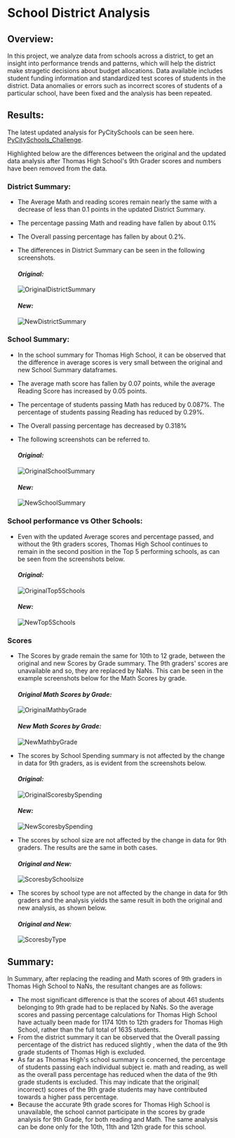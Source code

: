 # **School District Analysis**

## **Overview:**

In this project, we analyze data from schools across a district, to get an insight into performance trends and patterns, which will help the district make stragetic decisions about budget allocations. Data available includes student funding information and standardized test scores of students in the district. Data anomalies or errors such as incorrect scores of students of a particular school, have been fixed and the analysis has been repeated.

## **Results:**
The latest updated analysis for PyCitySchools can be seen here. [PyCitySchools_Challenge](PyCitySchools_Challenge.ipynb).

Highlighted below are the differences between the original and the updated data analysis after Thomas High School's 9th Grader scores and numbers have been removed from the data.

### District Summary:

- The Average Math and reading scores remain nearly the same with a decrease of less than 0.1 points in the updated District Summary.
- The percentage passing Math and reading have fallen by about 0.1% 
- The Overall passing percentage has fallen by about 0.2%. 
- The differences in District Summary can be seen in the following screenshots.

     #### _Original:_
     ![OriginalDistrictSummary](Resources/OriginalDistrictSummary.png)

     #### _New:_
     ![NewDistrictSummary](Resources/NewDistrictSummary.png)


### School Summary:

- In the school summary for Thomas High School, it can be observed that the difference in average scores is very small between the original and new School Summary dataframes.
- The average math score has fallen by 0.07 points, while the average Reading Score has increased by 0.05 points.
- The percentage of students passing Math has reduced by 0.087%.  The percentage of students passing Reading has reduced by 0.29%. 
- The Overall passing percentage has decreased by 0.318%
- The following screenshots can be referred to.

    #### _Original:_
    ![OriginalSchoolSummary](Resources/OriginalSchoolSummary.png)

    #### _New:_
    ![NewSchoolSummary](Resources/NewSchoolSummary2.png)


### School performance vs Other Schools:

- Even with the updated Average scores and percentage passed, and without the 9th graders scores, Thomas High School continues to remain in the second position in the Top 5 performing schools, as can be seen from the screenshots below.

    #### _Original:_
    ![OriginalTop5Schools](Resources/OriginalTop5Schools.png)

    #### _New:_
    ![NewTop5Schools](Resources/NewTop5Schools.png)



### Scores

- The Scores by grade remain the same for 10th to 12 grade, between the original and new Scores by Grade summary. The 9th graders' scores are unavailable and so, they are replaced by NaNs. This can be seen in the example screenshots below for the Math Scores by grade.

    #### _Original Math Scores by Grade:_
    ![OriginalMathbyGrade](Resources/OriginalMathByGrade.png)

    #### _New Math Scores by Grade:_
    ![NewMathbyGrade](Resources/NewMathbyGrade.png)


- The scores by School Spending  summary is not affected by the change in data for 9th graders, as is evident from the screenshots below.

    #### _Original:_
    ![OriginalScoresbySpending](Resources/OriginalScoresbySpending.png)

    #### _New:_
    ![NewScoresbySpending](Resources/NewScoresbySpending.png)

- The scores by school size are not affected by the change in data for 9th graders. The results are the same in both cases.

    #### _Original and New:_
    ![ScoresbySchoolsize](Resources/ScoresbySchoolsize.png)

- The scores by school type are not affected by the change in data for 9th graders and the analysis yields the same result in both the original and new analysis, as shown below.

    #### _Original and New:_
    ![ScoresbyType](Resources/ScoresbyType.png)



## **Summary:**

In Summary, after replacing the reading and Math scores of 9th graders in Thomas High School to NaNs, the resultant changes are as follows:

- The most significant difference is that the scores of about 461 students belonging to 9th grade had to be replaced by NaNs. So the average scores and passing percentage calculations for Thomas High School have actually been made for 1174 10th to 12th graders for Thomas High School, rather than the full total of 1635 students.
- From the district summary it can be observed that the Overall passing percentage of the district has reduced slightly , when the data of the 9th grade students of Thomas High is excluded.
- As far as Thomas High's school summary is concerned, the percentage of students passing each individual subject ie. math and reading, as well as the overall pass percentage has reduced when the data of the 9th grade students is excluded. This may indicate that the original( incorrect) scores of the 9th grade students may have contributed towards a higher pass percentage.
- Because the accurate 9th grade scores for Thomas High School is unavailable, the school cannot participate in the scores by grade analysis for 9th Grade, for both reading and Math. The same analysis can be done only for the 10th, 11th and 12th grade for this school.




